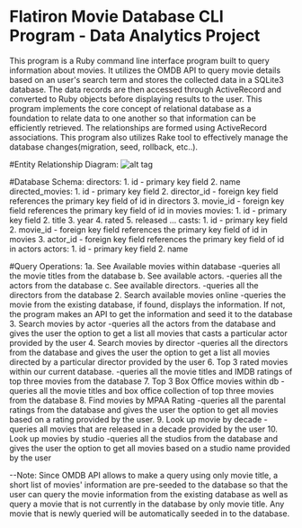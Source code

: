 # Flatiron Movie Database CLI Program - Data Analytics Project

This program is a Ruby command line interface program built to query information about movies. It utilizes the OMDB API to query movie details based on an user's search term and stores the collected data in a SQLite3 database. The data records are then accessed through ActiveRecord and converted to Ruby objects before displaying results to the user. This program implements the core concept of relational database as a foundation to relate data to one another so that information can be efficiently retrieved. The relationships are formed using ActiveRecord associations. This program also utilizes Rake tool to effectively manage the database changes(migration, seed, rollback, etc..).

#Entity Relationship Diagram:
![alt tag](https://drive.google.com/file/d/173l1AWUPLUUMk4AaPpaDqtAAGk_GnAKr/view?usp=sharing)

#Database Schema:
directors:
	1. id - primary key field
	2. name
directed_movies:
	1. id - primary key field
	2. director_id - foreign key field references the primary key field of id in directors
	3. movie_id - foreign key field references the primary key field of id in movies
movies:
	1. id - primary key field
	2. title
	3. year
	4. rated
	5. released ...
casts:
	1. id - primary key field
	2. movie_id - foreign key field references the primary key field of id in movies
	3. actor_id - foreign key field references the primary key field of id in actors
actors:
	1. id - primary key field
	2. name

#Query Operations:
		1a. See Available movies within database
				-queries all the movie titles from the database
			b. See available actors.
				-queries all the actors from the database
			c. See available directors.
				-queries all the directors from the database
		2. Search available movies online
		    	-queries the movie from the existing database, if found, displays the information. If not, the program makes an API to get the information and seed it to the database
		3. Search movies by actor
				  -queries all the actors from the database and gives the user the option to get a list all movies that casts a particular actor provided by the user
		4. Search movies by director
				 -queries all the directors from the database and gives the user the option to get a list all movies directed by a particular director provided by the user
		6. Top 3 rated movies within our current database.
				 -queries all the movie titles and IMDB ratings of top three movies from the database
		7. Top 3 Box Office movies within db
				  -queries all the movie titles and box office collection of top three movies from the database
		8. Find movies by MPAA Rating
		          -queries all the parental ratings from the database and gives the user the option to get all movies based on a rating provided by the user.
		9. Look up movie by decade
		          -	queries all movies that are released in a decade provided by the user
		10. Look up movies by studio
		         -queries all the studios from the database and gives the user the option to get all movies based on a studio name provided by the user

--Note: Since OMDB API allows to make a query using only movie title, a short list of movies' information are pre-seeded to the database so that the user can query the movie information from the existing database as well as query a movie that is not currently in the database by only movie title. Any movie that is newly queried will be automatically seeded in to the database.
